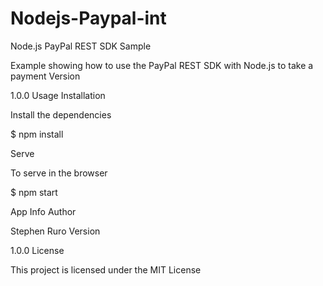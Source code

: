 # Nodejs-Paypal-int
Node.js PayPal REST SDK Sample

Example showing how to use the PayPal REST SDK with Node.js to take a payment
Version

1.0.0
Usage
Installation

Install the dependencies

$ npm install

Serve

To serve in the browser

$ npm start

App Info
Author

Stephen Ruro
Version

1.0.0
License

This project is licensed under the MIT License
